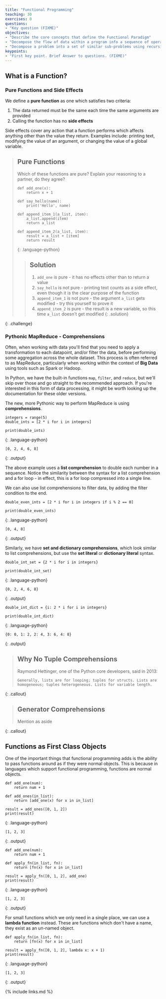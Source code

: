 ```yaml
---
title: "Functional Programming"
teaching: 30
exercises: 0
questions:
- "Key question (FIXME)"
objectives:
- "Describe the core concepts that define the Functional Paradigm"
- "Decompose the flow of data within a program info a sequence of operations"
- "Decompose a problem into a set of similar sub-problems using recursion"
keypoints:
- "First key point. Brief Answer to questions. (FIXME)"
---
```


## What is a Function?

### Pure Functions and Side Effects

We define a **pure function** as one which satisfies two criteria:
1. The data returned must be the same each time the same arguments are provided
2. Calling the function has no **side effects**

Side effects cover any action that a function performs which affects anything other than the value they return.
Examples include: printing text, modifying the value of an argument, or changing the value of a global variable.

> ## Pure Functions
>
> Which of these functions are pure?
> Explain your reasoning to a partner, do they agree?
>
> ~~~
> def add_one(x):
>     return x + 1
>
> def say_hello(name):
>     print('Hello', name)
>
> def append_item_1(a_list, item):
>     a_list.append(item)
>     return a_list
>
> def append_item_2(a_list, item):
>     result = a_list + [item]
>     return result
> ~~~
> {: .language-python}
>
> > ## Solution
> >
> > 1. `add_one` is pure - it has no effects other than to return a value
> > 2. `say_hello` is not pure - printing text counts as a side effect, even though it is the clear purpose of the function
> > 3. `append_item_1` is not pure - the argument `a_list` gets modified - try this yourself to prove it
> > 4. `append_item_2` is pure - the result is a new variable, so this time `a_list` doesn't get modified
> {: .solution}
>
{: .challenge}

### Pythonic MapReduce - Comprehensions

Often, when working with data you'll find that you need to apply a transformation to each datapoint, and/or filter the data, before performing some aggregation across the whole dataset.
This process is often referred to as MapReduce, particularly when working within the context of **Big Data** using tools such as Spark or Hadoop.

In Python, we have the built-in functions `map`, `filter`, and `reduce`, but we'll skip over those and go straight to the recommended approach.
If you're interested in this form of data processing, it might be worth looking up the documentation for these older versions.

The new, more Pythonic way to perform MapReduce is using **comprehensions**.

~~~
integers = range(5)
double_ints = [2 * i for i in integers]

print(double_ints)
~~~
{: .language-python}

~~~
[0, 2, 4, 6, 8]
~~~
{: .output}

The above example uses a **list comprehension** to double each number in a sequence.
Notice the similarity between the syntax for a list comprehension and a for loop - in effect, this is a for loop compressed into a single line.

We can also use list comprehensions to filter data, by adding the filter condition to the end.

~~~
double_even_ints = [2 * i for i in integers if i % 2 == 0]

print(double_even_ints)
~~~
{: .language-python}

~~~
[0, 4, 8]
~~~
{: .output}

Similarly, we have **set and dictionary comprehensions**, which look similar to list comprehensions, but use the **set literal** or **dictionary literal** syntax.

~~~
double_int_set = {2 * i for i in integers}

print(double_int_set)
~~~
{: .language-python}

~~~
{0, 2, 4, 6, 8}
~~~
{: .output}

~~~
double_int_dict = {i: 2 * i for i in integers}

print(double_int_dict)
~~~
{: .language-python}

~~~
{0: 0, 1: 2, 2: 4, 3: 6, 4: 8}
~~~
{: .output}

> ## Why No Tuple Comprehensions
>
> Raymond Hettinger, one of the Python core developers, said in 2013:
>
> ~~~
> Generally, lists are for looping; tuples for structs. Lists are homogeneous; tuples heterogeneous. Lists for variable length.
> ~~~
{: .callout}

> ## Generator Comprehensions
>
> Mention as aside
>
{: .callout}

## Functions as First Class Objects

One of the important things that functional programming adds is the ability to pass functions around as if they were normal objects.
This is because in languages which support functional programming, functions are normal objects.

~~~
def add_one(num):
    return num + 1

def add_ones(in_list):
    return [add_one(x) for x in in_list]

result = add_ones([0, 1, 2])
print(result)
~~~
{: .language-python}

~~~
[1, 2, 3]
~~~
{: .output}

~~~
def add_one(num):
    return num + 1

def apply_fn(in_list, fn):
    return [fn(x) for x in in_list]

result = apply_fn([0, 1, 2], add_one)
print(result)
~~~
{: .language-python}

~~~
[1, 2, 3]
~~~
{: .output}

For small functions which we only need in a single place, we can use a **lambda function** instead.
These are functions which don't have a name, they exist as an un-named object.

~~~
def apply_fn(in_list, fn):
    return [fn(x) for x in in_list]

result = apply_fn([0, 1, 2], lambda x: x + 1)
print(result)
~~~
{: .language-python}

~~~
[1, 2, 3]
~~~
{: .output}


{% include links.md %}
